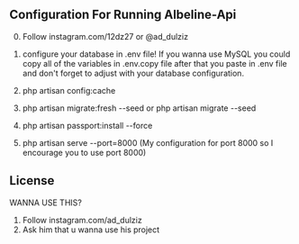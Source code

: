 ## Configuration For Running Albeline-Api

<p>

0. Follow instagram.com/12dz27 or @ad_dulziz

1. configure your database in .env file! If you wanna use MySQL you could copy all of the variables in .env.copy file after that you paste in .env file and don't forget to adjust with your database configuration.

2. php artisan config:cache

3. php artisan migrate:fresh --seed or php artisan migrate --seed

4. php artisan passport:install --force

5. php artisan serve --port=8000 (My configuration for port 8000 so I encourage you to use port 8000)

</p>

## License

WANNA USE THIS?
1. Follow instagram.com/ad_dulziz 
2. Ask him that u wanna use his project

